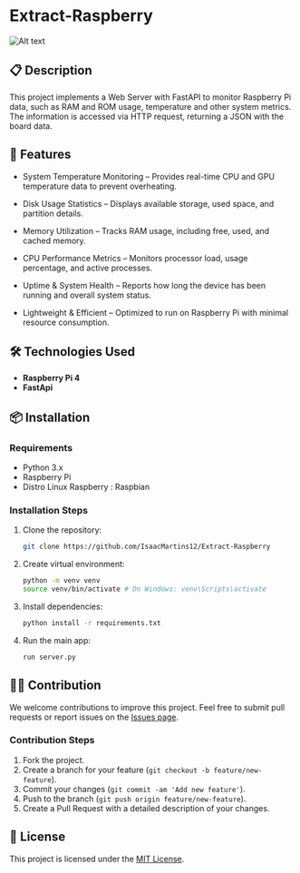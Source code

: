 # Extract-Raspberry

![Alt text](./images/image_2.png)

## 📋 Description

This project implements a Web Server with FastAPI to monitor Raspberry Pi data, such as RAM and ROM usage, temperature and other system metrics. The information is accessed via HTTP request, returning a JSON with the board data.

## 🚀 Features

- System Temperature Monitoring – Provides real-time CPU and GPU temperature data to prevent overheating.

- Disk Usage Statistics – Displays available storage, used space, and partition details.

- Memory Utilization – Tracks RAM usage, including free, used, and cached memory.

- CPU Performance Metrics – Monitors processor load, usage percentage, and active processes.

- Uptime & System Health – Reports how long the device has been running and overall system status.

- Lightweight & Efficient – Optimized to run on Raspberry Pi with minimal resource consumption.

## 🛠️ Technologies Used

- **Raspberry Pi 4** 
- **FastApi**

## 📦 Installation

### Requirements

- Python 3.x
- Raspberry Pi
- Distro Linux Raspberry : Raspbian

### Installation Steps

1. Clone the repository:
    ```bash
    git clone https://github.com/IsaacMartins12/Extract-Raspberry
    ```

2. Create virtual environment:
    ```bash
    python -m venv venv
    source venv/bin/activate # On Windows: venv\Scripts\activate


3. Install dependencies:
    ```bash
    python install -r requirements.txt

4. Run the main app:
    ```bash
    run server.py

## 🧑‍💻 Contribution

We welcome contributions to improve this project. Feel free to submit pull requests or report issues on the [Issues page](https://github.com/IsaacMartins12/Smart-Energy-Meter/issues).

### Contribution Steps

1. Fork the project.
2. Create a branch for your feature (`git checkout -b feature/new-feature`).
3. Commit your changes (`git commit -am 'Add new feature'`).
4. Push to the branch (`git push origin feature/new-feature`).
5. Create a Pull Request with a detailed description of your changes.

## 📜 License

This project is licensed under the [MIT License](LICENSE).

